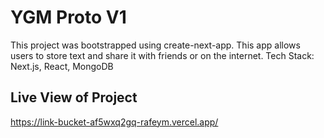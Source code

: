 # YGM Proto V1

This project was bootstrapped using create-next-app. This app allows users to store text and share it with friends or on the internet.
Tech Stack: Next.js, React, MongoDB

## Live View of Project

https://link-bucket-af5wxq2gq-rafeym.vercel.app/

